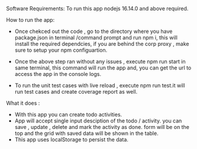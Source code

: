 Software Requirements:
 To run this app  nodejs 16.14.0 and above required.

How to run the app:
 * Once chekced out the code , go to the directory where you have package.json in       terminal /command prompt and run npm i, this will install the required dependcies, if you are behind the corp proxy , make sure to setup your npm configuartion.

 * Once the above step ran without any issues , execute npm run start in same terminal, this command will run the app and, you can get the url to access the app in the console logs.
 * To run the unit test cases with live reload , execute npm run test.it will run test cases and create coverage report as well.

What it does :
* With this app you can create todo activities.
* App will accept single input desciption of the todo / activity. you can save , update , delete and mark the activity as done. form will be on the top and the grid with saved data will be shown in the table.
* This app uses localStorage to persist the data.





